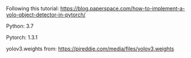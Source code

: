 Following this tutorial:
https://blog.paperspace.com/how-to-implement-a-yolo-object-detector-in-pytorch/

Python: 3.7

Pytorch: 1.3.1

yolov3.weights from: 
https://pjreddie.com/media/files/yolov3.weights
